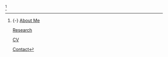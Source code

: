 [^1]

[^1]: {-} [About Me](index.html)

    [Research](research.html)

    [CV](cv.html)

    [Contact](contact.html)
